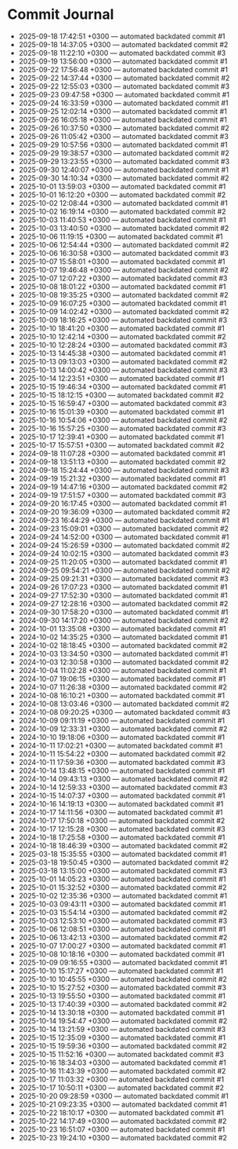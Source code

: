 # Commit Journal

- 2025-09-18 17:42:51 +0300 — automated backdated commit #1
- 2025-09-18 14:37:05 +0300 — automated backdated commit #2
- 2025-09-18 11:22:10 +0300 — automated backdated commit #3
- 2025-09-19 13:56:00 +0300 — automated backdated commit #1
- 2025-09-22 17:56:48 +0300 — automated backdated commit #1
- 2025-09-22 14:37:44 +0300 — automated backdated commit #2
- 2025-09-22 12:55:03 +0300 — automated backdated commit #3
- 2025-09-23 09:47:58 +0300 — automated backdated commit #1
- 2025-09-24 16:33:59 +0300 — automated backdated commit #1
- 2025-09-25 12:02:14 +0300 — automated backdated commit #1
- 2025-09-26 16:05:18 +0300 — automated backdated commit #1
- 2025-09-26 10:37:50 +0300 — automated backdated commit #2
- 2025-09-26 11:05:42 +0300 — automated backdated commit #3
- 2025-09-29 10:57:56 +0300 — automated backdated commit #1
- 2025-09-29 19:38:57 +0300 — automated backdated commit #2
- 2025-09-29 13:23:55 +0300 — automated backdated commit #3
- 2025-09-30 12:40:07 +0300 — automated backdated commit #1
- 2025-09-30 14:10:34 +0300 — automated backdated commit #2
- 2025-10-01 13:59:03 +0300 — automated backdated commit #1
- 2025-10-01 16:12:20 +0300 — automated backdated commit #2
- 2025-10-02 12:08:44 +0300 — automated backdated commit #1
- 2025-10-02 16:19:14 +0300 — automated backdated commit #2
- 2025-10-03 11:40:53 +0300 — automated backdated commit #1
- 2025-10-03 13:40:50 +0300 — automated backdated commit #2
- 2025-10-06 11:19:15 +0300 — automated backdated commit #1
- 2025-10-06 12:54:44 +0300 — automated backdated commit #2
- 2025-10-06 16:30:58 +0300 — automated backdated commit #3
- 2025-10-07 15:58:01 +0300 — automated backdated commit #1
- 2025-10-07 19:46:48 +0300 — automated backdated commit #2
- 2025-10-07 12:07:22 +0300 — automated backdated commit #3
- 2025-10-08 18:01:22 +0300 — automated backdated commit #1
- 2025-10-08 19:35:25 +0300 — automated backdated commit #2
- 2025-10-09 16:07:25 +0300 — automated backdated commit #1
- 2025-10-09 14:02:42 +0300 — automated backdated commit #2
- 2025-10-09 18:16:25 +0300 — automated backdated commit #3
- 2025-10-10 18:41:20 +0300 — automated backdated commit #1
- 2025-10-10 12:42:14 +0300 — automated backdated commit #2
- 2025-10-10 12:28:24 +0300 — automated backdated commit #3
- 2025-10-13 14:45:38 +0300 — automated backdated commit #1
- 2025-10-13 09:13:03 +0300 — automated backdated commit #2
- 2025-10-13 14:00:42 +0300 — automated backdated commit #3
- 2025-10-14 12:23:51 +0300 — automated backdated commit #1
- 2025-10-15 19:46:34 +0300 — automated backdated commit #1
- 2025-10-15 18:12:15 +0300 — automated backdated commit #2
- 2025-10-15 16:59:47 +0300 — automated backdated commit #3
- 2025-10-16 15:01:39 +0300 — automated backdated commit #1
- 2025-10-16 10:54:06 +0300 — automated backdated commit #2
- 2025-10-16 15:57:25 +0300 — automated backdated commit #3
- 2025-10-17 12:39:41 +0300 — automated backdated commit #1
- 2025-10-17 15:57:51 +0300 — automated backdated commit #2
- 2024-09-18 11:07:28 +0300 — automated backdated commit #1
- 2024-09-18 13:51:13 +0300 — automated backdated commit #2
- 2024-09-18 15:24:44 +0300 — automated backdated commit #3
- 2024-09-19 15:21:32 +0300 — automated backdated commit #1
- 2024-09-19 14:47:16 +0300 — automated backdated commit #2
- 2024-09-19 17:51:57 +0300 — automated backdated commit #3
- 2024-09-20 16:17:45 +0300 — automated backdated commit #1
- 2024-09-20 19:36:09 +0300 — automated backdated commit #2
- 2024-09-23 16:44:29 +0300 — automated backdated commit #1
- 2024-09-23 15:09:01 +0300 — automated backdated commit #2
- 2024-09-24 14:52:00 +0300 — automated backdated commit #1
- 2024-09-24 15:26:59 +0300 — automated backdated commit #2
- 2024-09-24 10:02:15 +0300 — automated backdated commit #3
- 2024-09-25 11:20:05 +0300 — automated backdated commit #1
- 2024-09-25 09:54:21 +0300 — automated backdated commit #2
- 2024-09-25 09:21:31 +0300 — automated backdated commit #3
- 2024-09-26 17:07:23 +0300 — automated backdated commit #1
- 2024-09-27 17:52:30 +0300 — automated backdated commit #1
- 2024-09-27 12:28:16 +0300 — automated backdated commit #2
- 2024-09-30 17:58:20 +0300 — automated backdated commit #1
- 2024-09-30 14:17:20 +0300 — automated backdated commit #2
- 2024-10-01 13:35:08 +0300 — automated backdated commit #1
- 2024-10-02 14:35:25 +0300 — automated backdated commit #1
- 2024-10-02 18:18:45 +0300 — automated backdated commit #2
- 2024-10-03 13:34:50 +0300 — automated backdated commit #1
- 2024-10-03 12:30:58 +0300 — automated backdated commit #2
- 2024-10-04 11:02:28 +0300 — automated backdated commit #1
- 2024-10-07 19:06:15 +0300 — automated backdated commit #1
- 2024-10-07 11:26:38 +0300 — automated backdated commit #2
- 2024-10-08 16:10:21 +0300 — automated backdated commit #1
- 2024-10-08 13:03:46 +0300 — automated backdated commit #2
- 2024-10-08 09:20:25 +0300 — automated backdated commit #3
- 2024-10-09 09:11:19 +0300 — automated backdated commit #1
- 2024-10-09 12:33:31 +0300 — automated backdated commit #2
- 2024-10-10 19:18:06 +0300 — automated backdated commit #1
- 2024-10-11 17:02:21 +0300 — automated backdated commit #1
- 2024-10-11 15:54:22 +0300 — automated backdated commit #2
- 2024-10-11 17:59:36 +0300 — automated backdated commit #3
- 2024-10-14 13:48:15 +0300 — automated backdated commit #1
- 2024-10-14 09:43:13 +0300 — automated backdated commit #2
- 2024-10-14 12:59:33 +0300 — automated backdated commit #3
- 2024-10-15 14:07:37 +0300 — automated backdated commit #1
- 2024-10-16 14:19:13 +0300 — automated backdated commit #1
- 2024-10-17 14:11:56 +0300 — automated backdated commit #1
- 2024-10-17 17:50:18 +0300 — automated backdated commit #2
- 2024-10-17 12:15:28 +0300 — automated backdated commit #3
- 2024-10-18 17:25:58 +0300 — automated backdated commit #1
- 2024-10-18 18:46:39 +0300 — automated backdated commit #2
- 2025-03-18 15:35:55 +0300 — automated backdated commit #1
- 2025-03-18 19:50:45 +0300 — automated backdated commit #2
- 2025-03-18 13:15:00 +0300 — automated backdated commit #3
- 2025-10-01 14:05:23 +0300 — automated backdated commit #1
- 2025-10-01 15:32:52 +0300 — automated backdated commit #2
- 2025-10-02 12:35:36 +0300 — automated backdated commit #1
- 2025-10-03 09:43:11 +0300 — automated backdated commit #1
- 2025-10-03 15:54:14 +0300 — automated backdated commit #2
- 2025-10-03 12:53:10 +0300 — automated backdated commit #3
- 2025-10-06 12:08:51 +0300 — automated backdated commit #1
- 2025-10-06 13:42:13 +0300 — automated backdated commit #2
- 2025-10-07 17:00:27 +0300 — automated backdated commit #1
- 2025-10-08 10:18:16 +0300 — automated backdated commit #1
- 2025-10-09 09:16:55 +0300 — automated backdated commit #1
- 2025-10-10 15:17:27 +0300 — automated backdated commit #1
- 2025-10-10 10:45:55 +0300 — automated backdated commit #2
- 2025-10-10 15:27:52 +0300 — automated backdated commit #3
- 2025-10-13 19:55:50 +0300 — automated backdated commit #1
- 2025-10-13 17:40:39 +0300 — automated backdated commit #2
- 2025-10-14 13:30:18 +0300 — automated backdated commit #1
- 2025-10-14 19:54:47 +0300 — automated backdated commit #2
- 2025-10-14 13:21:59 +0300 — automated backdated commit #3
- 2025-10-15 12:35:09 +0300 — automated backdated commit #1
- 2025-10-15 19:59:36 +0300 — automated backdated commit #2
- 2025-10-15 11:52:16 +0300 — automated backdated commit #3
- 2025-10-16 18:34:03 +0300 — automated backdated commit #1
- 2025-10-16 11:43:39 +0300 — automated backdated commit #2
- 2025-10-17 11:03:32 +0300 — automated backdated commit #1
- 2025-10-17 10:50:11 +0300 — automated backdated commit #2
- 2025-10-20 09:28:59 +0300 — automated backdated commit #1
- 2025-10-21 09:23:35 +0300 — automated backdated commit #1
- 2025-10-22 18:10:17 +0300 — automated backdated commit #1
- 2025-10-22 14:17:49 +0300 — automated backdated commit #2
- 2025-10-23 16:51:07 +0300 — automated backdated commit #1
- 2025-10-23 19:24:10 +0300 — automated backdated commit #2
